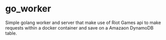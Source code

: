 # go_worker

Simple golang worker and server that make use of Riot Games api to make requests within a docker container and save on a Amazaon DynamoDB table.
